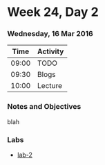 # Week 24, Day 2

### Wednesday, 16 Mar 2016

| Time | Activity |
| --- | --- |
| 09:00 | TODO |
| 09:30 | Blogs |
| 10:00 | Lecture |

### Notes and Objectives

blah

### Labs

- [lab-2](http://www.github.com/learn-co-students/lab-2-web-1117)
